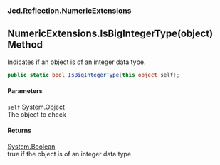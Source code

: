 ### [Jcd.Reflection](Jcd_Reflection.md 'Jcd.Reflection').[NumericExtensions](Jcd_Reflection_NumericExtensions.md 'Jcd.Reflection.NumericExtensions')
## NumericExtensions.IsBigIntegerType(object) Method
Indicates if an object is of an integer data type.  
```csharp
public static bool IsBigIntegerType(this object self);
```
#### Parameters
<a name='Jcd_Reflection_NumericExtensions_IsBigIntegerType(object)_self'></a>
`self` [System.Object](https://docs.microsoft.com/en-us/dotnet/api/System.Object 'System.Object')  
The object to check
  
#### Returns
[System.Boolean](https://docs.microsoft.com/en-us/dotnet/api/System.Boolean 'System.Boolean')  
true if the object is of an integer data type
